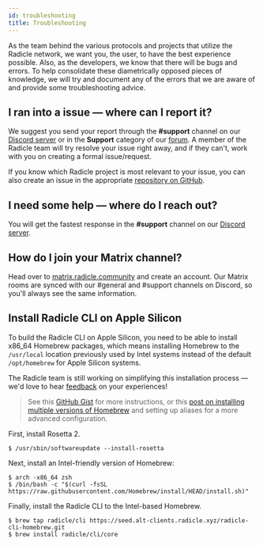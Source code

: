 ```yaml
---
id: troubleshooting
title: Troubleshooting
---
```


As the team behind the various protocols and projects that utilize the Radicle network, we want you, the user, to have
the best experience possible. Also, as the developers, we know that there will be bugs and errors. To help consolidate
these diametrically opposed pieces of knowledge, we will try and document any of the errors that we are aware of and
provide some troubleshooting advice.

## I ran into a issue — where can I report it?

We suggest you send your report through the **#support** channel on our [Discord server](https://discord.gg/j2HZCBDUvF)
or in the **Support** category of our [forum](https://radicle.community). A member of the Radicle team will try resolve
your issue right away, and if they can't, work with you on creating a formal issue/request.

If you know which Radicle project is most relevant to your issue, you can also create an issue in the appropriate
[repository on GitHub](https://github.com/radicle-dev).

## I need some help — where do I reach out?

You will get the fastest response in the **#support** channel on our [Discord server](https://discord.gg/j2HZCBDUvF).

## How do I join your Matrix channel?

Head over to [matrix.radicle.community](https://matrix.radicle.community/) and create an account. Our Matrix rooms are
synced with our #general and #support channels on Discord, so you'll always see the same information.

## Install Radicle CLI on Apple Silicon

To build the Radicle CLI on Apple Silicon, you need to be able to install x86_64 Homebrew packages, which means
installing Homebrew to the `/usr/local` location previously used by Intel systems instead of the default `/opt/homebrew`
for Apple Silicon systems.

The Radicle team is still working on simplifying this installation process — we'd love to hear
[feedback](get-involved/community.md) on your experiences!

> See this [GitHub Gist](https://gist.github.com/sebastinez/d8f2d4979cad0d9f23c162702cdd4735) for more instructions, or
this [post on installing multiple versions of
Homebrew](https://medium.com/mkdir-awesome/how-to-install-x86-64-homebrew-packages-on-apple-m1-macbook-54ba295230f) and
setting up aliases for a more advanced configuration.

First, install Rosetta 2.

```
$ /usr/sbin/softwareupdate --install-rosetta
```

Next, install an Intel-friendly version of Homebrew:

```
$ arch -x86_64 zsh
$ /bin/bash -c "$(curl -fsSL https://raw.githubusercontent.com/Homebrew/install/HEAD/install.sh)"
```

Finally, install the Radicle CLI to the Intel-based Homebrew.

```
$ brew tap radicle/cli https://seed.alt-clients.radicle.xyz/radicle-cli-homebrew.git
$ brew install radicle/cli/core
```

